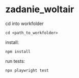 # zadanie_woltair

cd into workfolder
```bsh
cd <path_to_workfolder>
```

install: 
```bsh
npm install
```
  
run tests:
```bsh
npx playwright test
```
  
